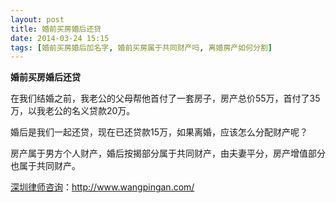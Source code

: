 ```yaml
---
layout: post
title: 婚前买房婚后还贷
date: 2014-03-24 15:15
tags: [婚前买房婚后加名字, 婚前买房属于共同财产吗, 离婚房产如何分割]
---
```

<strong>婚前买房婚后还贷</strong>

在我们结婚之前，我老公的父母帮他首付了一套房子，房产总价55万，首付了35万，以我老公的名义贷款20万。

婚后是我们一起还贷，现在已还贷款15万，如果离婚，应该怎么分配财产呢？

房产属于男方个人财产，婚后按揭部分属于共同财产，由夫妻平分，房产增值部分也属于共同财产。

<a href="http://www.wangpingan.com/">深圳律师咨询</a>：<a href="http://www.wangpingan.com/">http://www.wangpingan.com/</a>

